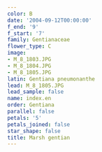 ```yaml
---
color: B
date: '2004-09-12T00:00:00'
f_end: '9'
f_start: '7'
family: Gentianaceae
flower_type: C
image:
- M_8_1803.JPG
- M_8_1804.JPG
- M_8_1805.JPG
latin: Gentiana pneumonanthe
lead: M_8_1805.JPG
lead_sample: false
name: index.en
order: Gentiana
parallel: false
petals: '5'
petals_joined: false
star_shape: false
title: Marsh gentian
---
```

